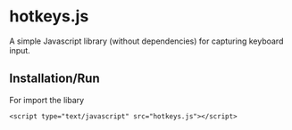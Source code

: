 # hotkeys.js
A simple Javascript library (without dependencies) for capturing keyboard input.

## Installation/Run

For import the libary
```
<script type="text/javascript" src="hotkeys.js"></script>
```

